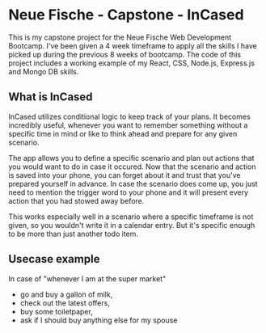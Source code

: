 # Neue Fische - Capstone - InCased

This is my capstone project for the Neue Fische Web Development Bootcamp.
I've been given a 4 week timeframe to apply all the skills I have picked up during
the previous 8 weeks of bootcamp. The code of this project includes a working example of my React, CSS, Node.js, Express.js and Mongo DB skills.

## What is InCased

InCased utilizes conditional logic to keep track of your plans.
It becomes incredibly useful, whenever you want to remember something without a specific time in mind or like to think ahead and prepare for any given scenario.

The app allows you to define a specific scenario and plan out actions that you would want to do in case it occured. Now that the scenario and action is saved into your phone, you can forget about it and trust that you've prepared yourself in advance.
In case the scenario does come up, you just need to mention the trigger word to your phone and it will present every action that you had stowed away before.

This works especially well in a scenario where a specific timeframe is not given, so you wouldn't write it in a calendar entry. But it's specific enough to be more than just another todo item.

## Usecase example

In case of "whenever I am at the super market"

- go and buy a gallon of milk,
- check out the latest offers,
- buy some toiletpaper,
- ask if I should buy anything else for my spouse

